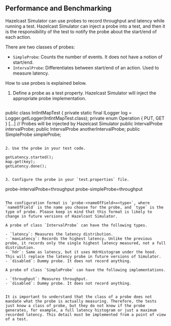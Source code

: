 ## Performance and Benchmarking 

Hazelcast Simulator can use probes to record throughput and latency while running a test. Hazelcast Simulator can inject a probe into a test, and then it is the responsibility of the test to notify the probe about the start/end of each action.

There are two classes of probes:

- `SimpleProbe`: Counts the number of events. It does not have a notion of start/end.
- `IntervalProbe`: Differentiates between start/end of an action. Used to measure latency.

How to use probes is explained below.

1. Define a probe as a test property. Hazelcast Simulator will inject the appropriate probe implementation.

   ```
public class IntIntMapTest {
    private static final ILogger log = Logger.getLogger(IntIntMapTest.class);
    private enum Operation {
        PUT,
        GET
    }
    [...]
    // Probes will be injected by Hazelcast Simulator
    public IntervalProbe intervalProbe;
    public IntervalProbe anotherIntervalProbe;
    public SimpleProbe simpleProbe;
   ```

2. Use the probe in your test code.

   ```
    getLatency.started();
    map.get(key);
    getLatency.done();
   ```

3. Configure the probe in your `test.properties` file.

   ```
probe-intervalProbe=throughput
probe-simpleProbe=throughput
   ```

The configuration format is `probe-<nameOfField>=<type>`, where `nameOfField` is the name you choose for the probe, and `type` is the type of probe. Please keep in mind that this format is likely to change in future versions of Hazelcast Simulator.

A probe of class `IntervalProbe` can have the following types.

- `latency`: Measures the latency distribution.
- `maxLatency`: Records the highest latency. Unlike the previous probe, it records only the single highest latency measured, not a full distribution.
- `hdr`: Same as latency, but it uses HdrHistogram under the hood. This will replace the latency probe in future versions of Simulator.
- `disabled`: Dummy probe. It does not record anything.

A probe of class `SimpleProbe` can have the following implementations.

- `throughput`: Measures throughput.
- `disabled`: Dummy probe. It does not record anything.


It is important to understand that the class of a probe does not mandate what the probe is actually measuring. Therefore, the tests just know a class of probe, but they do not know if the probe generates, for example, a full latency histogram or just a maximum recorded latency. This detail must be implemented from a point of view of a test.